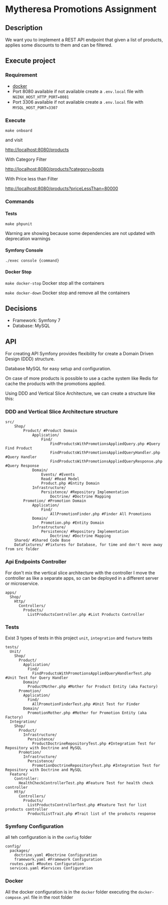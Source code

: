 # Mytheresa Promotions Assignment

## Description

We want you to implement a REST API endpoint that given a list of products, applies some discounts to them and can be
filtered.

## Execute project

### Requirement

- [docker](https://docs.docker.com/engine/install/)
- Port 8080 available if not available create a `.env.local` file with `NGINX_HOST_HTTP_PORT=8081`
- Port 3306 available if not available create a `.env.local` file with `MYSQL_HOST_PORT=3307`

### Execute

```
make onboard
```

and visit

[http://localhost:8080/products](http://localhost:8080/products)

With Category Filter

[http://localhost:8080/products?category=boots](http://localhost:8080/products?category=boots)

With Price less than Filter

[http://localhost:8080/products?priceLessThan=80000](http://localhost:8080/products?priceLessThan=80000)

### Commands

#### Tests

`make phpunit`

Warning are showing because some dependencies are not updated with deprecation warnings

#### Symfony Console

`./exec console {command}`

#### Docker Stop

`make docker-stop` Docker stop all the containers

`make docker-down` Docker stop and remove all the containers

## Decisions

- Framework: Symfony 7
- Database: MySQL

## API

For creating API Symfony provides flexibility for create a Domain Driven Design (DDD) structure.

Database MySQL for easy setup and configuration.

On case of more products is possible to use a cache system like Redis for cache the products with the promotions
applied.

Using DDD and Vertical Slice Architecture, we can create a structure like this:

### DDD and Vertical Slice Architecture structure

```
src/
    Shop/
        Product/ #Product Domain
            Application/
                Find/
                    FindProductsWithPromotionsAppliedQuery.php #Query Find Product
                    FindProductsWithPromotionsAppliedQueryHandler.php #Query Handler
                    FindProductsWithPromotionsAppliedQueryResponse.php #Query Response
            Domain/
                Events/ #Events
                Read/ #Read Model
                Product.php #Entity Domain
            Infrastructure/
                Persistence/ #Repository Implementation
                    Doctrine/ #Doctrine Mapping
        Promotion/ #Promotion Domain
            Application/
                Find/
                    AllPromotionFinder.php #Finder All Promotions
            Domain/                
                Promotion.php #Entity Domain
            Infrastructure/
                Persistence/ #Repository Implementation
                    Doctrine/ #Doctrine Mapping
    Shared/ #Shared Code Base
    DataFixtures/ #Fixtures for Database, for time and don't move away from src folder
```

### Api Endpoints Controller

For don't mix the vertical slice architecture with the controller I move the controller as like a separate apps, so can
be deployed in a different server or microservice.

```
apps/
  Shop/
    Http/
      Controllers/
        Products/
          ListProductsController.php #List Products Controller
```

### Tests

Exist 3 types of tests in this project `unit`, `integration` and `feature` tests

```
tests/
  Unit/
    Shop/
      Product/
        Application/
          Find/
            FindProductsWithPromotionsAppliedQueryHandlerTest.php #Unit Test for Query Handler
        Domain/
          ProductMother.php #Mother for Product Entity (aka Factory)
      Promotion/
        Application/
          Find/
            AllPromotionFinderTest.php #Unit Test for Finder
        Domain/
          PromotionMother.php #Mother for Promotion Entity (aka Factory)
  Integration/
    Shop/
      Product/
        Infrastructure/
          Persistence/
            ProductDoctrineRepositoryTest.php #Integration Test for Repository with Doctrine and MySQL
      Promotion/
        Infrastructure/
          Persistence/
            PromotionDoctrineRepositoryTest.php #Integration Test for Repository with Doctrine and MySQL
  Feature/
    Controller:
      HealthCheckControllerTest.php #Feature Test for health check controller
    Http/
      Controllers/
        Products/
          ListProductsControllerTest.php #Feature Test for list products controller
          ProductListTrait.php #Trait list of the products response
```

### Symfony Configuration

all teh configuration is in the `config` folder

```
config/
  packages/
    doctrine.yaml #Doctrine Configuration
    framework.yaml #Framework Configuration
  routes.yaml #Routes Configuration
  services.yaml #Services Configuration  
```

### Docker

All the docker configuration is in the `docker` folder executing the `docker-compose.yml` file in the root folder
